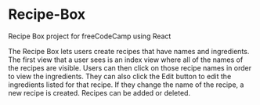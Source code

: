 # Recipe-Box
Recipe Box project for freeCodeCamp using React

The Recipe Box lets users create recipes that have names and ingredients. The first view that a user sees is an index view where all of the names of the recipes are visible. Users can then click on those recipe names in order to view the ingredients. They can also click the Edit button to edit the ingredients listed for that recipe. If they change the name of the recipe, a new recipe is created. Recipes can be added or deleted.

